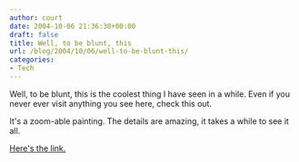 ```yaml
---
author: court
date: 2004-10-06 21:36:30+00:00
draft: false
title: Well, to be blunt, this
url: /blog/2004/10/06/well-to-be-blunt-this/
categories:
- Tech
---
```


Well, to be blunt, this is the coolest thing I have seen in a while. Even if you never ever visit anything you see here, check this out.

It's a zoom-able painting.  The details are amazing, it takes a while to see it all.

[Here's the link.](http://razghul.ice.org/misc/zoom/zoom.htm)
